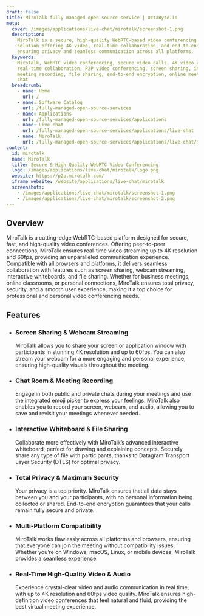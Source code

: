 ```yaml
---
draft: false
title: MiroTalk fully managed open source service | OctaByte.io
meta:
  cover: /images/applications/live-chat/mirotalk/screenshot-1.png
  description:
    MiroTalk is a secure, high-quality WebRTC-based video conferencing
    solution offering 4K video, real-time collaboration, and end-to-end encryption,
    ensuring privacy and seamless communication across all platforms.
  keywords:
    MiroTalk, WebRTC video conferencing, secure video calls, 4K video conferencing,
    real-time collaboration, P2P video conferencing, screen sharing, interactive whiteboard,
    meeting recording, file sharing, end-to-end encryption, online meetings, video
    chat
  breadcrumb:
    - name: Home
      url: /
    - name: Software Catalog
      url: /fully-managed-open-source-services
    - name: Applications
      url: /fully-managed-open-source-services/applications
    - name: Live chat
      url: /fully-managed-open-source-services/applications/live-chat
    - name: MiroTalk
      url: /fully-managed-open-source-services/applications/live-chat/mirotalk
content:
  id: mirotalk
  name: MiroTalk
  title: Secure & High-Quality WebRTC Video Conferencing
  logo: /images/applications/live-chat/mirotalk/logo.png
  website: https://p2p.mirotalk.com/
  iframe_website: /website/applications/live-chat/mirotalk
  screenshots:
    - /images/applications/live-chat/mirotalk/screenshot-1.png
    - /images/applications/live-chat/mirotalk/screenshot-2.png
---
```


## Overview

MiroTalk is a cutting-edge WebRTC-based platform designed for secure, fast, and high-quality video conferences. Offering peer-to-peer connections, MiroTalk ensures real-time video streaming up to 4K resolution and 60fps, providing an unparalleled communication experience. Compatible with all browsers and platforms, it delivers seamless collaboration with features such as screen sharing, webcam streaming, interactive whiteboards, and file sharing. Whether for business meetings, online classrooms, or personal connections, MiroTalk ensures total privacy, security, and a smooth user experience, making it a top choice for professional and personal video conferencing needs.

## Features

- ### Screen Sharing & Webcam Streaming

  MiroTalk allows you to share your screen or application window with participants in stunning 4K resolution and up to 60fps. You can also stream your webcam for a more engaging and personal experience, ensuring high-quality visuals throughout the meeting.

- ### Chat Room & Meeting Recording

  Engage in both public and private chats during your meetings and use the integrated emoji picker to express your feelings. MiroTalk also enables you to record your screen, webcam, and audio, allowing you to save and revisit your meetings whenever needed.

- ### Interactive Whiteboard & File Sharing

  Collaborate more effectively with MiroTalk’s advanced interactive whiteboard, perfect for drawing and explaining concepts. Securely share any type of file with participants, thanks to Datagram Transport Layer Security (DTLS) for optimal privacy.

- ### Total Privacy & Maximum Security

  Your privacy is a top priority. MiroTalk ensures that all data stays between you and your participants, with no personal information being collected or shared. End-to-end encryption guarantees that your calls remain fully secure and private.

- ### Multi-Platform Compatibility

  MiroTalk works flawlessly across all platforms and browsers, ensuring that everyone can join the meeting without compatibility issues. Whether you’re on Windows, macOS, Linux, or mobile devices, MiroTalk provides a seamless experience.

- ### Real-Time High-Quality Video & Audio

  Experience crystal-clear video and audio communication in real time, with up to 4K resolution and 60fps video quality. MiroTalk ensures high-definition video conferences that feel natural and fluid, providing the best virtual meeting experience.
